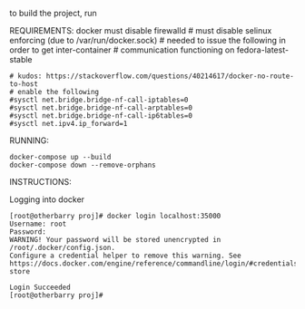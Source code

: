 to build the project, run

REQUIREMENTS:
    docker
    must disable firewalld
    # must disable selinux enforcing (due to /var/run/docker.sock)
    # needed to issue the following in order to get inter-container
    # communication functioning on fedora-latest-stable

    # kudos: https://stackoverflow.com/questions/40214617/docker-no-route-to-host
    # enable the following
    #sysctl net.bridge.bridge-nf-call-iptables=0
    #sysctl net.bridge.bridge-nf-call-arptables=0
    #sysctl net.bridge.bridge-nf-call-ip6tables=0
    #sysctl net.ipv4.ip_forward=1

RUNNING:

    docker-compose up --build
    docker-compose down --remove-orphans

INSTRUCTIONS:

Logging into docker

    [root@otherbarry proj]# docker login localhost:35000
    Username: root
    Password: 
    WARNING! Your password will be stored unencrypted in /root/.docker/config.json.
    Configure a credential helper to remove this warning. See
    https://docs.docker.com/engine/reference/commandline/login/#credentials-store

    Login Succeeded
    [root@otherbarry proj]# 
